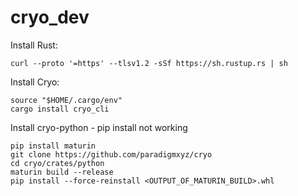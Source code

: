 # cryo_dev

Install Rust:
```
curl --proto '=https' --tlsv1.2 -sSf https://sh.rustup.rs | sh
```

Install Cryo:
```
source "$HOME/.cargo/env"
cargo install cryo_cli
```

Install cryo-python - pip install not working
```
pip install maturin
git clone https://github.com/paradigmxyz/cryo
cd cryo/crates/python
maturin build --release
pip install --force-reinstall <OUTPUT_OF_MATURIN_BUILD>.whl
```

